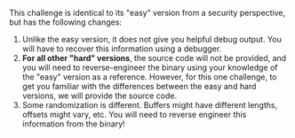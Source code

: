 This challenge is identical to its "easy" version from a security perspective, but has the following changes:

1. Unlike the easy version, it does not give you helpful debug output.
   You will have to recover this information using a debugger.
2. **For all other "hard" versions**, the source code will not be provided, and you will need to reverse-engineer the binary using your knowledge of the "easy" version as a reference.
   However, for this one challenge, to get you familiar with the differences between the easy and hard versions, we will provide the source code.
2. Some randomization is different.
   Buffers might have different lengths, offsets might vary, etc.
   You will need to reverse engineer this information from the binary!
